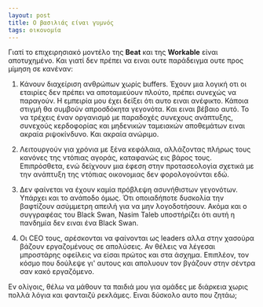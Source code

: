 ```yaml
---
layout: post
title: Ο βασιλιάς είναι γυμνός
tags: οικονομία
---
```


Γιατί το επιχειρησιακό μοντέλο της **Beat** και της **Workable** είναι
αποτυχημένο. Και γιατί δεν πρέπει να ειναι ουτε παράδειγμα ουτε προς
μίμηση σε κανέναν:

<!--more-->

1. Κάνουν διαχείριση ανθρώπων χωρίς buffers. Έχουν μια λογική οτι οι
   εταιρίες δεν πρέπει να αποταμιεύουν πλούτο, πρέπει συνεχώς να
   παραγούν. Η εμπειρία μου έχει δείξει ότι αυτο ειναι ανέφικτο.
   Κάποια στιγμή θα συμβούν απροσδόκητα γεγονότα. Και ειναι βέβαιο
   αυτό. Το να τρέχεις έναν οργανισμό με παραδοχές συνεχους ανάπτυξης,
   συνεχούς κερδοφορίας και μηδενικών ταμειακών αποθεμάτων ειναι
   ακραία ριψοκίνδυνο. Και ακραία ανώριμο.

2. Λειτουργούν για χρόνια με ξένα κεφάλαια, αλλάζοντας πλήρως τους
   κανόνες της ντόπιας αγοράς, καταφανώς εις βάρος τους. Επιπρόσθετα,
   ενώ δείχνουν μια έφεση στην προτασεολογία σχετικά με την ανάπτυξη
   της ντόπιας οικονομιας δεν φορολογούνται εδώ.

3. Δεν φαίνεται να έχουν καμία πρόβλεψη ασυνήθιστων γεγονότωv. Υπάρχει
   και το ανάποδο όμως. Ότι οποιαδήποτε δυσκολία την βαφτίζουν
   ασύμμετρη απειλή για να μην λογοδοτήσουν. Ακόμα και ο συγγραφέας
   του Black Swan, Nasim Taleb υποστήρίζει ότι αυτή η πανδημία δεν
   ειναι ένα Black Swan.

4. Οι CEO τους, αρέσκονται να φαίνονται ως leaders αλλα στην χασούρα
   βάζουν εργαζομένους σε απολύσεις. Αν θέλεις να λέγεσαι μπροστάρης
   οφείλεις να είσαι πρώτος και στα άσχημα. Επιπλέον, τον κόσμο που
   δούλεψε  γι' αυτους και απολυουν τον βγάζουν στην σέντρα σαν κακό εργαζόμενο.

Εν ολίγοις, θέλω να μάθουν τα παιδιά μου για ομάδες με
διάρκεια χωρις πολλά λόγια και φανταιζύ ρεκλάμες. Ειναι
δύσκολο αυτο που ζητάω;
